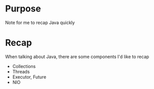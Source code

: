 # Purpose
Note for me to recap Java quickly

# Recap
When talking about Java, there are some components I'd like to recap
* Collections 
* Threads 
* Executor, Future
* NIO




